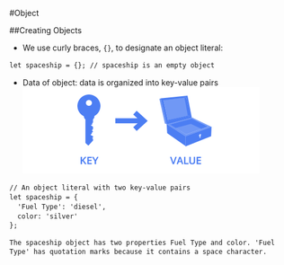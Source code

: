 #Object

##Creating Objects
- We use curly braces, `{}`, to designate an object literal:
```html
let spaceship = {}; // spaceship is an empty object
```
- Data of object:  data is organized into key-value pairs ![img.png](keyvalue.png)
```html
// An object literal with two key-value pairs
let spaceship = {
  'Fuel Type': 'diesel',
  color: 'silver'
};
```
    The spaceship object has two properties Fuel Type and color. 'Fuel Type' has quotation marks because it contains a space character.
